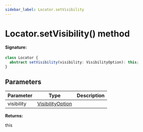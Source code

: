 ```yaml
---
sidebar_label: Locator.setVisibility
---
```


# Locator.setVisibility() method

#### Signature:

```typescript
class Locator {
  abstract setVisibility(visibility: VisibilityOption): this;
}
```

## Parameters

| Parameter  | Type                                                | Description |
| ---------- | --------------------------------------------------- | ----------- |
| visibility | [VisibilityOption](./puppeteer.visibilityoption.md) |             |

**Returns:**

this
